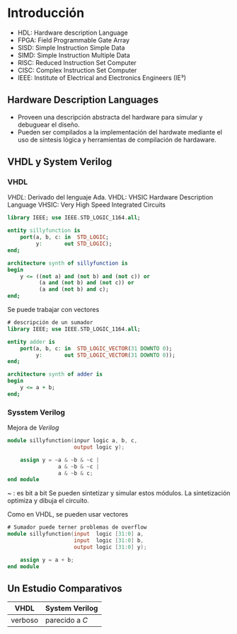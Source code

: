 # Introducción

* HDL: Hardware description Language
* FPGA: Field Programmable Gate Array
* SISD: Simple Instruction Simple Data
* SIMD: Simple Instruction Multiple Data
* RISC: Reduced Instruction Set Computer
* CISC: Complex Instruction Set Computer
* IEEE: Institute of Electrical and Electronics Engineers (IE³)

## Hardware Description Languages
* Proveen una descripción abstracta del hardware para simular y debuguear el
diseño.
* Pueden ser compilados a la implementación del hardwate mediante el uso de
síntesis lógica y herramientas de compilación de hardaware.

## VHDL y System Verilog
### VHDL
*VHDL*: Derivado del lenguaje Ada.
VHDL: VHSIC Hardware Description Language
VHSIC: Very High Speed Integrated Circuits

```vhdl
library IEEE; use IEEE.STD_LOGIC_1164.all;

entity sillyfunction is
    port(a, b, c: in  STD_LOGIC;
         y:       out STD_LOGIC);
end;

architecture synth of sillyfunction is
begin
    y <= ((not a) and (not b) and (not c)) or 
          (a and (not b) and (not c)) or
          (a and (not b) and c);
end;
```
Se puede trabajar con vectores

```vhdl
# descripción de un sumador
library IEEE; use IEEE.STD_LOGIC_1164.all;

entity adder is
    port(a, b, c: in  STD_LOGIC_VECTOR(31 DOWNTO 0);
         y:       out STD_LOGIC_VECTOR(31 DOWNTO 0));
end;

architecture synth of adder is
begin
    y <= a + b;
end;
```

### Sysstem Verilog
Mejora de *Verilog*

```verilog
module sillyfunction(inpur logic a, b, c,
                     output logic y);

    assign y = ~a & ~b & ~c |
                a & ~b & ~c |
                a & ~b & c;
end module  
```
~ : es bit a bit
Se pueden sintetizar y simular estos módulos.
La sintetización optimiza y dibuja el circuito.

Como en VHDL, se pueden usar vectores
```verilog
# Sumador puede terner problemas de overflow
module sillyfunction(input  logic [31:0] a,
                     input  logic [31:0] b,
                     output logic [31:0] y);

    assign y = a + b;
end module
```

## Un Estudio Comparativos

|   VHDL  |System Verilog |
|  ------ | ------------- |
| verboso | parecido a *C*|

